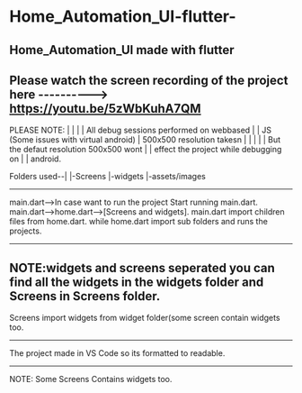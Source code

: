 # Home_Automation_UI-flutter-
Home_Automation_UI made with flutter 
-------------------------------------------------------
Please watch the screen recording of the project here
----------> https://youtu.be/5zWbKuhA7QM
-------------------------------------------------------
PLEASE NOTE:
|                              |
|                              |   All debug sessions performed on webbased
|                              |   JS (Some issues with virtual android)
|  500x500 resolution takesn   |
|                              |
|                              |  But the defaut resolution 500x500 wont 
|                              |  effect the project while debugging on 
|                              |  android.



Folders used--|
              |-Screens
              |-widgets
              |-assets/images
________________________________________________________
main.dart-->In case want to run the project Start running main.dart.
main.dart-->home.dart-->[Screens and widgets].
main.dart import children files from home.dart.
while home.dart import sub folders and runs the projects.
_________________________________________________________
NOTE:widgets and screens seperated you can find all the widgets in
the widgets folder and Screens in Screens folder.
--------------------------------------------------------
Screens import widgets from widget folder(some screen contain widgets too.
________________________________________________________
The project made in VS Code so its formatted to readable.
_________________________________________________________
NOTE: Some Screens Contains widgets too.

